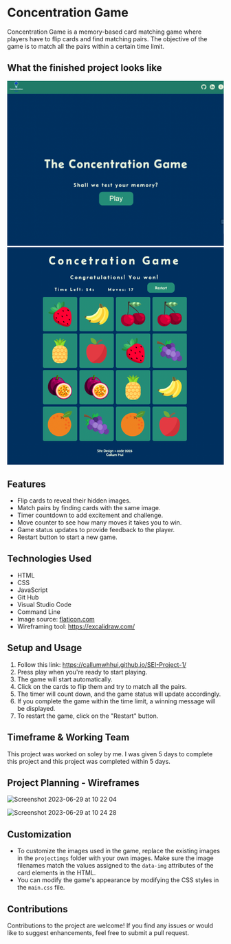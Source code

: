 # Concentration Game

Concentration Game is a memory-based card matching game where players have to flip cards and find matching pairs. The objective of the game is to match all the pairs within a certain time limit.

## What the finished project looks like
<img src="projectimgs/start-page.png" alt= "start-page">
<img src="projectimgs/main-img.png" alt= "main-game">

## Features

- Flip cards to reveal their hidden images.
- Match pairs by finding cards with the same image.
- Timer countdown to add excitement and challenge.
- Move counter to see how many moves it takes you to win.
- Game status updates to provide feedback to the player.
- Restart button to start a new game.

## Technologies Used

- HTML
- CSS
- JavaScript
- Git Hub
- Visual Studio Code 
- Command Line
- Image source: [flaticon.com ](https://www.flaticon.com/)
- Wireframing tool: https://excalidraw.com/ 

## Setup and Usage

1. Follow this link: https://callumwhhui.github.io/SEI-Project-1/
3. Press play when you're ready to start playing.
4. The game will start automatically.
5. Click on the cards to flip them and try to match all the pairs.
6. The timer will count down, and the game status will update accordingly.
7. If you complete the game within the time limit, a winning message will be displayed.
8. To restart the game, click on the "Restart" button.

## Timeframe & Working Team 

This project was worked on soley by me. I was given 5 days to complete this project and this project was completed within 5 days.

## Project Planning - Wireframes 

![Screenshot 2023-06-29 at 10 22 04](https://github.com/Callumwhhui/SEI-Project-1/assets/130695899/92de422e-896e-4ad0-a727-261043675cca)

![Screenshot 2023-06-29 at 10 24 28](https://github.com/Callumwhhui/SEI-Project-1/assets/130695899/ef206070-6819-43d2-885f-a9ace2158cd8)


## Customization

- To customize the images used in the game, replace the existing images in the `projectimgs` folder with your own images. Make sure the image filenames match the values assigned to the `data-img` attributes of the card elements in the HTML.
- You can modify the game's appearance by modifying the CSS styles in the `main.css` file.

## Contributions

Contributions to the project are welcome! If you find any issues or would like to suggest enhancements, feel free to submit a pull request.
